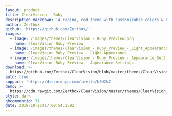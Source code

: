 ```yaml
---
layout: product
title: ClearVision - Ruby
description_markdown: 'A raging, red theme with customizable colors & background!'
author: Zerthox
github: 'https://github.com/Zerthox/'
images:
  - image: /images/themes/ClearVision_-_Ruby_Preview.png
    name: ClearVision Ruby Preview
  - image: /images/themes/ClearVision_-_Ruby_Preview_-_Light_Appearance.jpg
    name: ClearVision Ruby Preview - Light Appearance
  - image: /images/themes/ClearVision_-_Ruby_Preview_-_Appearance_Settings.jpg
    name: ClearVision Ruby Preview - Appearance Settings
download: >-
  https://github.com/Zerthox/ClearVision/blob/master/themes/ClearVision_Ruby.theme.css
auto: true
support: 'https://discordapp.com/invite/bfH2kC'
demo: >-
  https://cdn.rawgit.com/Zerthox/ClearVision/master/themes/ClearVision_Ruby.theme.css
style: dark
ghcommentid: 31
date: 2018-10-25T17:09:54.259Z
---
```


